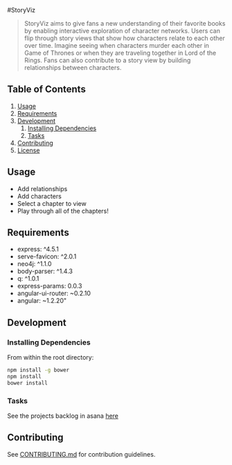 #StoryViz

> StoryViz aims to give fans a new understanding of their favorite books by enabling interactive exploration of character networks. Users can flip through story views that show how characters relate to each other over time. Imagine seeing when characters murder each other in Game of Thrones or when they are traveling together in Lord of the Rings. Fans can also contribute to a story view by building relationships between characters. 

## Table of Contents

1. [Usage](#Usage)
1. [Requirements](#requirements)
1. [Development](#development)
    1. [Installing Dependencies](#installing-dependencies)
    1. [Tasks](#tasks)
1. [Contributing](#contributing)
1. [License](#license)

## Usage

- Add relationships
- Add characters
- Select a chapter to view
- Play through all of the chapters!

## Requirements

   - express: ^4.5.1
   - serve-favicon: ^2.0.1
   - neo4j: ^1.1.0
   - body-parser: ^1.4.3
   - q: ^1.0.1
   - express-params: 0.0.3
   - angular-ui-router: ~0.2.10
   - angular: ~1.2.20"

## Development

### Installing Dependencies

From within the root directory:

```sh
npm install -g bower
npm install
bower install
```

### Tasks

See the projects backlog in asana [here](https://app.asana.com/0/14550198609048/14550198609048)

## Contributing

See [CONTRIBUTING.md](CONTRIBUTING.md) for contribution guidelines.